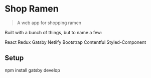 # Shop Ramen

> A web app for shopping ramen

Built with a bunch of things, but to name a few:

React
Redux
Gatsby
Netlify
Bootstrap
Contentful
Styled-Component


## Setup

npm install
gatsby develop

